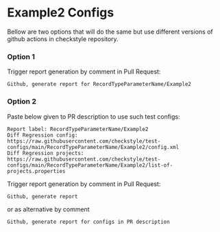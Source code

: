 # Example2 Configs

Bellow are two options that will do the same but use different versions
of github actions in checkstyle repository.


### Option 1
Trigger report generation by comment in Pull Request:
```
Github, generate report for RecordTypeParameterName/Example2
```

### Option 2

Paste below given to PR description to use such test configs:
```
Report label: RecordTypeParameterName/Example2
Diff Regression config: https://raw.githubusercontent.com/checkstyle/test-configs/main/RecordTypeParameterName/Example2/config.xml
Diff Regression projects: https://raw.githubusercontent.com/checkstyle/test-configs/main/RecordTypeParameterName/Example2/list-of-projects.properties
```

Trigger report generation by comment in Pull Request:
```
Github, generate report
```
or as alternative by comment
```
Github, generate report for configs in PR description
```
